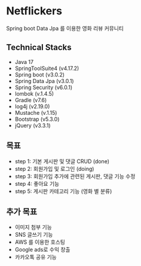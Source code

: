 # Netflickers
Spring boot Data Jpa 를 이용한 영화 리뷰 커뮤니티

## Technical Stacks
<ul>
  <li>Java 17</li>
  <li>SpringToolSuite4 (v4.17.2)</li>
  <li>Spring boot (v3.0.2)</li>
  <li>Spring Data Jpa (v3.0.1)</li>
  <li>Spring Security (v6.0.1)</li>
  <li>lombok (v.1.4.5)</li>
  <li>Gradle (v7.6)</li>
  <li>log4j (v2.19.0)</li>
  <li>Mustache (v.1.15)</li>
  <li>Bootstrap (v5.3.0)</li>
  <li>jQuery (v3.3.1)</li>
</ul>


## 목표
<ul>
  <li>step 1: 기본 게시판 및 댓글 CRUD (done)</li>
  <li>step 2: 회원가입 및 로그인 (doing) </li>
  <li>step 3: 회원가입 추가에 관련된 게시판, 댓글 기능 수정</li>  
  <li>step 4: 좋아요 기능</li>
  <li>step 5: 게시판 카테고리 기능 (영화 별 분류)</li>
</ul>


## 추가 목표
<ul>
  <li>이미지 첨부 기능</li>
  <li>SNS 글쓰기 기능</li>
  <li>AWS 를 이용한 호스팅</li>
  <li>Google ads로 수익 창출</li>  
  <li>카카오톡 공유 기능</li>
</ul>
